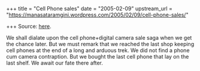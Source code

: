 +++
title = "Cell Phone sales"
date = "2005-02-09"
upstream_url = "https://manasataramgini.wordpress.com/2005/02/09/cell-phone-sales/"

+++
Source: [here](https://manasataramgini.wordpress.com/2005/02/09/cell-phone-sales/).

We shall dialate upon the cell phone+digital camera sale saga when we
get the chance later. But we must remark that we reached the last shop
keeping cell phones at the end of a long and arduous trek. We did not
find a phone cum camera contraption. But we bought the last cell phone
that lay on the last shelf. We await our fate there after.

